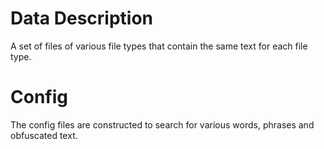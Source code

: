 # Data Description

A set of files of various file types that contain the same text for each file type.

# Config

The config files are constructed to search for various words, phrases and obfuscated text.